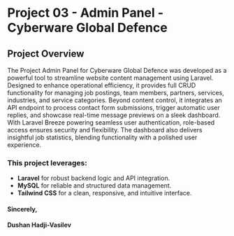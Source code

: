# Project 03 - Admin Panel - Cyberware Global Defence

## Project Overview

The Project Admin Panel for Cyberware Global Defence was developed as a powerful tool to streamline website content management using Laravel. Designed to enhance operational efficiency, it provides full CRUD functionality for managing job postings, team members, partners, services, industries, and service categories. Beyond content control, it integrates an API endpoint to process contact form submissions, trigger automatic user replies, and showcase real-time message previews on a sleek dashboard. With Laravel Breeze powering seamless user authentication, role-based access ensures security and flexibility. The dashboard also delivers insightful job statistics, blending functionality with a polished user experience. 

### This project leverages:

- **Laravel** for robust backend logic and API integration.
- **MySQL** for reliable and structured data management.
- **Tailwind CSS** for a clean, responsive, and intuitive interface.

#### Sincerely,

#### Dushan Hadji-Vasilev
